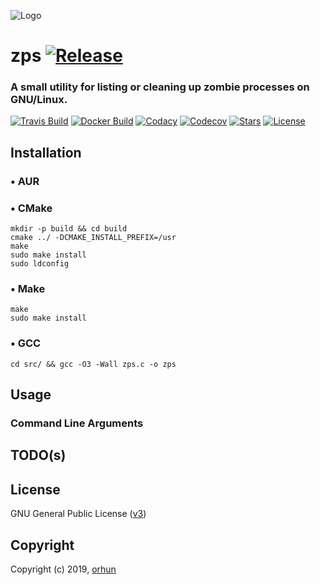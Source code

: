 ![Logo](https://user-images.githubusercontent.com/24392180/66733887-b52b4780-ee69-11e9-86ee-ab04caf98287.png)

# zps [![Release](https://img.shields.io/github/release/orhun/zps.svg?style=flat-square)](https://github.com/orhun/zps/releases)

### A small utility for listing or cleaning up zombie processes on GNU/Linux.
[![Travis Build](https://img.shields.io/travis/orhun/zps.svg?style=flat-square)](https://travis-ci.org/orhun/zps)
[![Docker Build](https://img.shields.io/docker/cloud/build/orhunp/zps.svg?style=flat-square)](https://hub.docker.com/r/orhunp/zps/builds)
[![Codacy](https://img.shields.io/codacy/grade/3d40a551806b4c788befba6d2920675b.svg?style=flat-square)](https://www.codacy.com/manual/orhun/zps?utm_source=github.com&amp;utm_medium=referral&amp;utm_content=orhun/zps&amp;utm_campaign=Badge_Grade)
[![Codecov](https://img.shields.io/codecov/c/github/orhun/zps?style=flat-square)](https://codecov.io/gh/orhun/zps)
[![Stars](https://img.shields.io/github/stars/orhun/zps.svg?style=flat-square)](https://github.com/orhun/zps/stargazers) [![License](https://img.shields.io/github/license/orhun/zps.svg?color=blue&style=flat-square)](./LICENSE)

## Installation

### • AUR

### • CMake

```
mkdir -p build && cd build
cmake ../ -DCMAKE_INSTALL_PREFIX=/usr
make
sudo make install
sudo ldconfig
```

### • Make

```
make
sudo make install
```

### • GCC

```
cd src/ && gcc -O3 -Wall zps.c -o zps
```

## Usage

### Command Line Arguments

## TODO(s)

## License

GNU General Public License ([v3](https://www.gnu.org/licenses/gpl.txt))

## Copyright

Copyright (c) 2019, [orhun](https://www.github.com/orhun)
